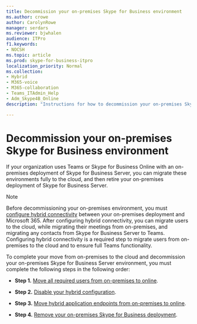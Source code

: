 ```yaml
---
title: Decommission your on-premises Skype for Business environment
ms.author: crowe
author: CarolynRowe
manager: serdars
ms.reviewer: bjwhalen
audience: ITPro
f1.keywords:
- NOCSH
ms.topic: article
ms.prod: skype-for-business-itpro
localization_priority: Normal
ms.collection: 
- Hybrid 
- M365-voice
- M365-collaboration
- Teams_ITAdmin_Help
- Adm_Skype4B_Online
description: "Instructions for how to decommission your on-premises Skype for Business environment."

---
```


# Decommission your on-premises Skype for Business environment

If your organization uses Teams or Skype for Business Online with an on-premises deployment of Skype for Business Server, you can migrate these environments fully to the cloud, and then retire your on-premises deployment of Skype for Business Server. 

> [!NOTE]
> Before decommissioning your on-premises environment, you must [configure hybrid connectivity](configure-hybrid-connectivity.md) between your on-premises deployment and Microsoft 365. After configuring hybrid connectivity, you can migrate users to the cloud, while migrating their meetings from on-premises, and migrating any contacts from Skype for Business Server to Teams. Configuring hybrid connectivity is a required step to migrate users from on-premises to the cloud and to ensure full Teams functionality.

To complete your move from on-premises to the cloud and decommission your on-premises Skype for Business Server environment, you must complete the following steps in the following order:

- **Step 1.** [Move all required users from on-premises to online](decommission-move-on-prem-users.md).

- **Step 2.** [Disable your hybrid configuration](cloud-consolidation-disabling-hybrid.md).

- **Step 3.** [Move hybrid application endpoints from on-premises to online](decommission-move-on-prem-endpoints.md).

- **Step 4.** [Remove your on-premises Skype for Business deployment](decommission-remove-on-prem.md).

